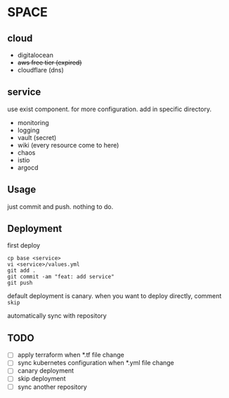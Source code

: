 # SPACE

## cloud
- digitalocean
- ~~aws free tier (expired)~~
- cloudflare (dns)

## service
use exist component. for more configuration. add in specific directory.
- monitoring
- logging
- vault (secret)
- wiki (every resource come to here)
- chaos
- istio
- argocd

## Usage
just commit and push.
nothing to do.

## Deployment
first deploy
```
cp base <service>
vi <service>/values.yml
git add .
git commit -am "feat: add service"
git push
```
default deployment is canary.
when you want to deploy directly, comment `skip`

automatically sync with repository

## TODO
- [ ] apply terraform when *.tf file change
- [ ] sync kubernetes configuration when *.yml file change
- [ ] canary deployment
- [ ] skip deployment
- [ ] sync another repository
